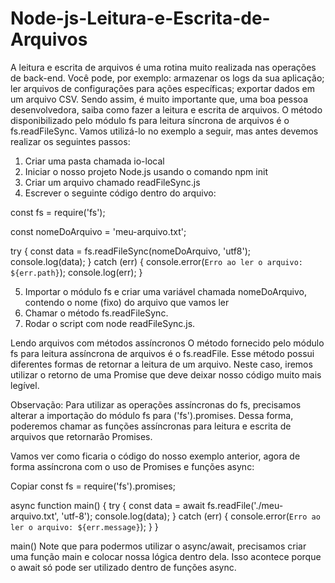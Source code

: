 # Node-js-Leitura-e-Escrita-de-Arquivos
A leitura e escrita de arquivos é uma rotina muito realizada nas operações de back-end. Você pode, por exemplo: 
armazenar os logs da sua aplicação; ler arquivos de configurações para ações específicas; 
exportar dados em um arquivo CSV. 
Sendo assim, é muito importante que, uma boa pessoa desenvolvedora, saiba como fazer a leitura e escrita de arquivos. 
O método disponibilizado pelo módulo fs para leitura síncrona de arquivos é o fs.readFileSync. 
Vamos utilizá-lo no exemplo a seguir, mas antes devemos realizar os seguintes passos:  
1. Criar uma pasta chamada io-local 
2. Iniciar o nosso projeto Node.js usando o comando npm init 
3. Criar um arquivo chamado readFileSync.js 
4. Escrever o seguinte código dentro do arquivo:

const fs = require('fs');

const nomeDoArquivo = 'meu-arquivo.txt';

try {
  const data = fs.readFileSync(nomeDoArquivo, 'utf8');
  console.log(data);
} catch (err) {
  console.error(`Erro ao ler o arquivo: ${err.path}`);
  console.log(err);
}

5. Importar o módulo fs e criar uma variável chamada nomeDoArquivo, contendo o nome (fixo) do arquivo que vamos ler
6. Chamar o método fs.readFileSync.
7. Rodar o script com node readFileSync.js.

Lendo arquivos com métodos assíncronos
O método fornecido pelo módulo fs para leitura assíncrona de arquivos é o fs.readFile. Esse método possui diferentes formas de retornar a leitura de um arquivo. Neste caso, iremos utilizar o retorno de uma Promise que deve deixar nosso código muito mais legível.

Observação: Para utilizar as operações assíncronas do fs, precisamos alterar a importação do módulo fs para ('fs').promises. Dessa forma, poderemos chamar as funções assíncronas para leitura e escrita de arquivos que retornarão Promises.

Vamos ver como ficaria o código do nosso exemplo anterior, agora de forma assíncrona com o uso de Promises e funções async:

Copiar
const fs = require('fs').promises;

async function main() {
  try {
    const data = await fs.readFile('./meu-arquivo.txt', 'utf-8');
    console.log(data);
  } catch (err) {
    console.error(`Erro ao ler o arquivo: ${err.message}`);
  }
}

main()
Note que para podermos utilizar o async/await, precisamos criar uma função main e colocar nossa lógica dentro dela. Isso acontece porque o await só pode ser utilizado dentro de funções async.

